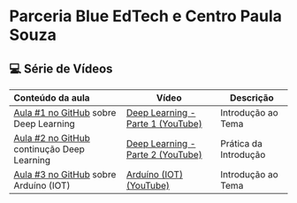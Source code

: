 # Parceria Blue EdTech e Centro Paula Souza

## 💻 Série de Vídeos

| Conteúdo da aula                                             | Vídeo                                                        | Descrição             |
| :----------------------------------------------------------- | ------------------------------------------------------------ | --------------------- |
| <a href="[01] Deep Learning - Parte 1/README.md">Aula #1 no GitHub</a> sobre Deep Learning | <a href="https://www.youtube.com/watch?v=zrOveuk06XE">Deep Learning - Parte 1 (YouTube)</a> | Introdução ao Tema    |
| <a href="[02] Deep Learning - Parte 2/README.md">Aula #2 no GitHub</a> continução Deep Learning | [Deep Learning - Parte 2 (YouTube)](https://youtu.be/Ocy5s_-80NE) | Prática da Introdução |
| <a href="[03] Arduino/README.md">Aula #3 no GitHub</a> sobre Arduíno (IOT) | [Arduíno (IOT) (YouTube)](https://www.youtube.com/watch?v=l4Ppx-M60to) | Introdução ao Tema    |

